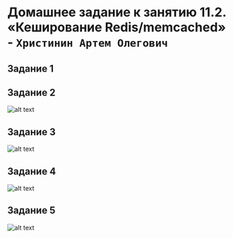 # Домашнее задание к занятию 11.2. «Кеширование Redis/memcached» - `Христинин Артем Олегович`

## Задание 1
 


## Задание 2

![alt text]()


## Задание 3

![alt text]()


## Задание 4

![alt text]()

## Задание 5

![alt text]()